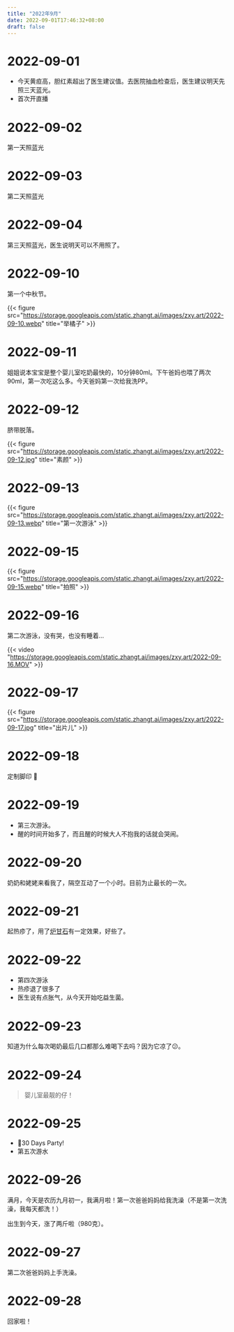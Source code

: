 ```yaml
---
title: "2022年9月"
date: 2022-09-01T17:46:32+08:00
draft: false
---
```


# 2022-09-01

- 今天黄疸高，胆红素超出了医生建议值。去医院抽血检查后，医生建议明天先照三天蓝光。
- 首次开直播

# 2022-09-02

第一天照蓝光

# 2022-09-03

第二天照蓝光

# 2022-09-04

第三天照蓝光，医生说明天可以不用照了。

# 2022-09-10

第一个中秋节。

{{< figure src="https://storage.googleapis.com/static.zhangt.ai/images/zxy.art/2022-09-10.webp" title="举橘子" >}}

# 2022-09-11

姐姐说本宝宝是整个婴儿室吃奶最快的，10分钟80ml。下午爸妈也喂了两次90ml，第一次吃这么多。今天爸妈第一次给我洗PP。

# 2022-09-12

脐带脱落。

{{< figure src="https://storage.googleapis.com/static.zhangt.ai/images/zxy.art/2022-09-12.jpg" title="素颜" >}}

# 2022-09-13

{{< figure src="https://storage.googleapis.com/static.zhangt.ai/images/zxy.art/2022-09-13.webp" title="第一次游泳" >}}

# 2022-09-15

{{< figure src="https://storage.googleapis.com/static.zhangt.ai/images/zxy.art/2022-09-15.webp" title="拍照" >}}

# 2022-09-16

第二次游泳，没有哭，也没有睡着...

{{< video "https://storage.googleapis.com/static.zhangt.ai/images/zxy.art/2022-09-16.MOV" >}}

# 2022-09-17

{{< figure src="https://storage.googleapis.com/static.zhangt.ai/images/zxy.art/2022-09-17.jpg" title="出片儿" >}}

# 2022-09-18

定制脚印 🦶

# 2022-09-19

- 第三次游泳。
- 醒的时间开始多了，而且醒的时候大人不抱我的话就会哭闹。

# 2022-09-20

奶奶和姥姥来看我了，隔空互动了一个小时。目前为止最长的一次。

# 2022-09-21

起热疹了，用了[炉甘石]有一定效果，好些了。

# 2022-09-22

- 第四次游泳
- 热疹退了很多了
- 医生说有点胀气，从今天开始吃益生菌。

# 2022-09-23

知道为什么每次喝奶最后几口都那么难喝下去吗？因为它凉了😕。

# 2022-09-24

> 婴儿室最靓的仔！

# 2022-09-25

- 🎂30 Days Party!
- 第五次游水

# 2022-09-26

满月，今天是农历九月初一，我满月啦！第一次爸爸妈妈给我洗澡（不是第一次洗澡，我每天都洗！）

出生到今天，涨了两斤啦（980克）。

# 2022-09-27

第二次爸爸妈妈上手洗澡。

# 2022-09-28

回家啦！

[炉甘石]: https://www.baidu.com/bh/dict/ydyp_12443974537305533591?contentid=ydyp_12443974537305533591&from=dicta
